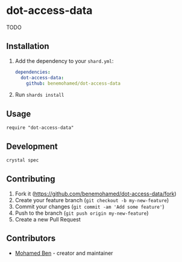 # dot-access-data

TODO

## Installation

1. Add the dependency to your `shard.yml`:

   ```yaml
   dependencies:
     dot-access-data:
       github: benemohamed/dot-access-data
   ```

2. Run `shards install`

## Usage

```crystal
require "dot-access-data"
```

## Development

```bash
crystal spec
```

## Contributing

1. Fork it (<https://github.com/benemohamed/dot-access-data/fork>)
2. Create your feature branch (`git checkout -b my-new-feature`)
3. Commit your changes (`git commit -am 'Add some feature'`)
4. Push to the branch (`git push origin my-new-feature`)
5. Create a new Pull Request

## Contributors

- [Mohamed Ben](https://github.com/benemohamed) - creator and maintainer
